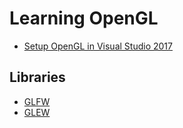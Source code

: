# Learning OpenGL

  * [Setup OpenGL in Visual Studio 2017](https://www.youtube.com/watch?v=mGC4T9AG4nc)
## Libraries
  * [GLFW](http://www.glfw.org/)
  * [GLEW](http://glew.sourceforge.net/)
